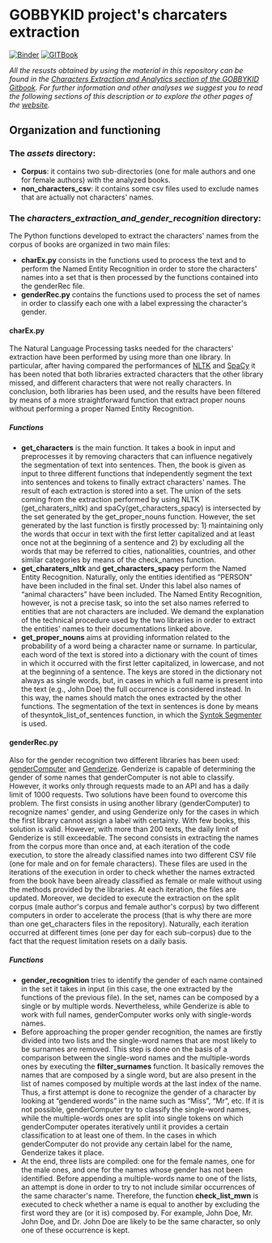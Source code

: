 # GOBBYKID project's charcaters extraction

[![Binder](https://mybinder.org/badge_logo.svg)](https://mybinder.org/v2/gh/gobbykid/gobbykid-characters-extraction.git/HEAD) [![GITBook](https://img.shields.io/badge/GIT-Book-green)](https://the-gobbykid-project.gitbook.io/gobbykid-project/analytics/characters-extraction-and-analytics)


*All the resusts obtained by using the material in this repository can be found in the [Characters Extraction and Analytics section of the GOBBYKID Gitbook](https://the-gobbykid-project.gitbook.io/gobbykid-project/analytics/characters-extraction-and-analytics).
For further information and other analyses we suggest you to read the following sections of this description or to explore the other pages of the [website](https://the-gobbykid-project.gitbook.io/gobbykid-project/introduction-to-gobbykid-project/an-introductory-overview-of-the-project).*

## Organization and functioning

### The ***assets*** directory:
- **Corpus**: it contains two sub-directories (one for male authors and one for female authors) with the analyzed books.
- **non_characters_csv**: it contains some csv files used to exclude names that are actually not characters' names.

### The ***characters_extraction_and_gender_recognition*** directory:
The Python functions developed to extract the characters' names from the corpus of books are organized in two main files:
- **charEx.py** consists in the functions used to process the text and to perform the Named Entity Recognition in order to store the characters' names into a set that is then processed by the functions contained into the genderRec file.
- **genderRec.py** contains the functions used to process the set of names in order to classify each one with a label expressing the character's gender.

#### charEx.py
The Natural Language Processing tasks needed for the characters' extraction have been performed by using more than one library. In particular, after having compared the performances of [NLTK](https://www.nltk.org/) and [SpaCy](https://spacy.io/) it has been noted that both libraries extracted characters that the other library missed, and different characters that were not really characters. In conclusion, both libraries has been used, and the results have been filtered by means of a more straightforward function that extract proper nouns without performing a proper Named Entity Recognition.
##### Functions
- **get_characters** is the main function. It takes a book in input and preprocesses it by removing characters that can influence negatively the segmentation of text into sentences. Then, the book is given as input to three different functions that independently segment the text into sentences and tokens to finally extract characters' names. The result of each extraction is stored into a set. The union of the sets coming from the extraction performed by using NLTK (get_charaters_nltk) and spaCy(get_characters_spacy) is intersected by the set generated by the get_proper_nouns function. However, the set generated by the last function is firstly processed by: 1) maintaining only the words that occur in text with the first letter capitalized and at least once not at the beginning of a sentence and 2) by excluding all the words that may be referred to cities, nationalities, countries, and other similar categories by means of the check_names function.
- **get_charaters_nltk** and **get_characters_spacy** perform the Named Entity Recognition. Naturally, only the entities identified as “PERSON” have been included in the final set. Under this label also names of “animal characters” have been included. The Named Entity Recognition, however, is not a precise task, so into the set also names referred to entities that are not characters are included. We demand the explanation of the technical procedure used by the two libraries in order to extract the entities' names to their documentations linked above.
- **get_proper_nouns** aims at providing information related to the probability of a word being a character name or surname. In particular, each word of the text is stored into a dictionary with the count of times in which it occurred with the first letter capitalized, in lowercase, and not at the beginning of a sentence. The keys are stored in the dictionary not always as single words, but, in cases in which a full name is present into the text (e.g., John Doe) the full occurrence is considered instead. In this way, the names should match the ones extracted by the other functions. The segmentation of the text in sentences is done by means of thesyntok_list_of_sentences function, in which the [Syntok Segmenter](https://github.com/fnl/syntok) is used.


#### **genderRec.py**
Also for the gender recognition two different libraries has been used: [genderComputer](https://github.com/tue-mdse/genderComputer) and [Genderize](https://github.com/SteelPangolin/genderize).
Genderize is capable of determining the gender of some names that genderComputer is not able to classify. However, it works only through requests made to an API and has a daily limit of 1000 requests. Two solutions have been found to overcome this problem. The first consists in using another library (genderComputer) to recognize names' gender, and using Genderize only for the cases in which the first library cannot assign a label with certainty. With few books, this solution is valid. However, with more than 200 texts, the daily limit of Genderize is still exceedable. The second consists in extracting the names from the corpus more than once and, at each iteration of the code execution, to store the already classified names into two different CSV file (one for male and on for female characters). These files are used in the iterations of the execution in order to check whether the names extracted from the book have been already classified as female or male without using the methods provided by the libraries. At each iteration, the files are updated. Moreover, we decided to execute the extraction on the split corpus (male author's corpus and female author's corpus) by two different computers in order to accelerate the process (that is why there are more than one get_characters files in the repository). Naturally, each iteration occurred at different times (one per day for each sub-corpus) due to the fact that the request limitation resets on a daily basis.
##### Functions
- **gender_recognition** tries to identify the gender of each name contained in the set it takes in input (in this case, the one extracted by the functions of the previous file). In the set, names can be composed by a single or by multiple words. Nevertheless, while Genderize is able to work with full names, genderComputer works only with single-words names.
- Before approaching the proper gender recognition, the names are firstly divided into two lists and the single-word names that are most likely to be surnames are removed. This step is done on the basis of a comparison between the single-word names and the multiple-words ones by executing the **filter_surnames** function. It basically removes the names that are composed by a single word, but are also present in the list of names composed by multiple words at the last index of the name. Thus, a first attempt is done to recognize the gender of a character by looking at “gendered words” in the name such as “Miss”, “Mr”, etc. If it is not possible, genderComputer try to classify the single-word names, while the multiple-words ones are split into single tokens on which genderComputer operates iteratively until it provides a certain classification to at least one of them. In the cases in which genderComputer do not provide any certain label for the name, Genderize takes it place.
- At the end, three lists are compiled: one for the female names, one for the male ones, and one for the names whose gender has not been identified. Before appending a multiple-words name to one of the lists, an attempt is done in order to try to not include similar occurrences of the same character's name. Therefore, the function **check_list_mwn** is  executed to check whether a name is equal to another by excluding the first word they are (or it is) composed by. For example, John Doe, Mr. John Doe, and Dr. John Doe are likely to be the same character, so only one of these occurrence is kept.
